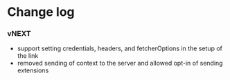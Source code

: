 # Change log

### vNEXT
- support setting credentials, headers, and fetcherOptions in the setup of the link
- removed sending of context to the server and allowed opt-in of sending extensions
